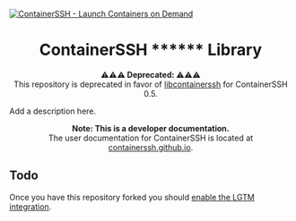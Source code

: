 [![ContainerSSH - Launch Containers on Demand](https://containerssh.github.io/images/logo-for-embedding.svg)](https://containerssh.github.io/)

<!--suppress HtmlDeprecatedAttribute -->
<h1 align="center">ContainerSSH ****** Library</h1>

<p align="center"><strong>⚠⚠⚠ Deprecated: ⚠⚠⚠</strong><br />This repository is deprecated in favor of <a href="https://github.com/ContainerSSH/libcontainerssh">libcontainerssh</a> for ContainerSSH 0.5.</p>

Add a description here.

<p align="center"><strong>Note: This is a developer documentation.</strong><br />The user documentation for ContainerSSH is located at <a href="https://containerssh.github.io">containerssh.github.io</a>.</p>

## Todo

Once you have this repository forked you should [enable the LGTM integration](https://lgtm.com/dashboard).
